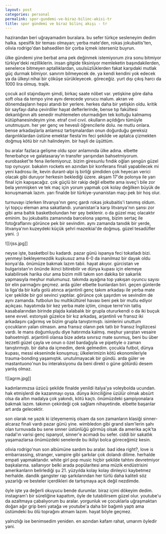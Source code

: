 ```yaml
---
layout: post
categories: personal
permalink: spor-gundemi-ve-biraz-bilinc-akisi-tr
title: spor gündemi ve biraz bilinç akışı - tr
---
```

hazirandan beri uğrayamadım buralara. bu sefer türkçe sesleneyim dedim halka. spesifik bir teması olmayan; yerba mate'den, rokas jokubaitis'ten, olivia rodrigo'dan bahsedilen bir çorba içmek isterseniz buyrun.

ülke gündemi yine berbat ama pek değinmek istemiyorum zira sonu bitmiyor türkiye'deki rezilliklerin. insan gitgide tiksiniyor memleketin başındakilerden, senelerce bitmeyen aptallıklardan, usulsüzlüklerden fakat karşıdaki mutlak güç durmak bilmiyor. sanırım bilmeyecek de. ya kendi kendini yok edecek ya da ülkeyi nihai bir çöküşe sürükleyecek. göreceğiz. yurt dışı çıkış harcı da 1000 lira olmuş. trajik.

çocuk acil stajındayım şimdi, birkaç saate nöbet var. yetişkine göre daha soft olsa da tempo yine aynı derecede yorucu malum. akran ve dönemdaşların hepsi atandı bir yerlere. herkes daha bir yetişkin oldu. kritik bir sayfayı daha çevirdiler hayat defterlerinde, bense tıp fakültesi dekanlığının altı senedir muhtemelen oturmadığım tek koltuğu kalmamış kütüphanesindeyim yine. etraf cıvıl cıvıl. okulların açıldığını tümüyle unutmuşum. her yer genç ve hevesli öğrencilerle dolu. ne mutlu onlara. bense arkadaşlarla anlamsız tartışmalardan onun doğurduğu gereksiz dargınlıklardan üstüne emektar fiesta'mı feci şekilde ve aptalca çizmekten doğmuş kötü bir ruh halindeyim. bir hayli de üşüttüm.

bu aralar fazlaca gelişme oldu spor anlamında ülke adına. elbette fenerbahçe ve galatasaray'ın transfer yarışından bahsetmiyorum. eurobasket'te fena ilerlemiyoruz. bizim giresunlu fındık oğlan şengün güzel top oynuyor. bakalım rockets en azından bir konferans finali yapabilecek mi yeni kadrosu ile, kevin durant-alpi iş birliği şimdiden çok heyecan verici olacak gibi duruyor herkesin beklediği üzere. akşam 17'de polonya ile yarı final için kapışacağız. çok güçlü bir rakip değil elbette ama isveç'i bile zor bela yenmişken ve tek maç için yorum yapmak çok kolay değilken büyük de konuşmamak lazım. yarı finalde bir türkiye-yunanistan maçı pek bir hoş olur.

turnuvayı izlerken litvanya'nın genç gardı rokas jokubaitis'i tanımış oldum. iyi topçu eleman ama sakatlandı. yunanistan'a karşı litvanya'nın şansı zor gibi ama baltık basketbolundan her şey beklenir. o da güzel maç olacaktır eminim. bu jokubaitis zamanında barcelona yapmış, bizim sertaç ile fotoğraflarını görünce pek bir sevindim. aynı zamanda tanıdık bir yerde, litvanya'nın kuzeydeki küçük şehri mazeikiai'de doğmuş. güzel tesadüfler yani. :)

![[rjss.jpg]]

neyse işte, basketbol bu kadardı. pazar günü ispanya feci tokatladı bizi. yenmeyi bekleyemezdik kuşkusuz ama 6-0 da inanılmaz bir dayak oldu konya'da. önümüze bakmak lazım tabii. hayat akıyor. gürcistan ve bulgaristan'ın önünde ikinci bitirebilir ve dünya kupası için elemeye kalabilirsek harika olur ama bizim milli takım son dakika bir sakarlık yapmasıyla meşhur malumunuz. takımda ayağına top yakışan oyuncu sayısı bir elin parmağını geçmez. arda güler elbette bunlardan biri. geçen günlerde la liga'da bir kafa golü atınca arjantinli genç takım arkadaşı ile yerba mate içer şekilde bir gol sevinci yaptılar. görünce çok şaşırdım ve sevindim de aynı zamanda. futbolun bu multikültürel havası beni pek bir mutlu ediyor açıkçası. hayatımda bir kez yerba mate içtim, cinque terre'nin tatlış kasabalarından birinde plajda kalabalık bir grupla otururkendi o da iki buçuk sene evvel. estonyalı güzelce bir kız arkadaş, arjantinli ve fransız iki arkadaşını çağırmış ve bizim grupla tanıştırmıştı. isimlerini unuttum çocukların yalan olmasın. ama fransız olanın pek tatlı bir fransız İngilizcesi vardı. le mans doğumluydu diye hatırımda kalmış. meşhur yarıştan vesaire bahsetmişti. arjantinli olansa bize adeta sınırsız mate sunmuş, beni bu über lezzetli güzel çayla ve onun o özel bardağıyla ve pipetiyle o zaman tanıştırmıştı. bir daha da içmedim, denk gelmedim. çocukla futbol, dünya kupası, messi ekseninde konuşmuş; ülkelerimizin kötü ekonomileriyle trauma-bonding yaşamıştık. unutulmayacak bir gündü. arda güler ve mastantuono'nun bu interaksiyonu da beni direkt o güne götürdü desem yanlış olmaz.

![[agrm.jpg]]

kadınlarımızsa üzücü şekilde finalde yenildi italya'ya voleybolda ucundan. hak etmişlerdi de kazanmayı oysa. dünya ikinciliğine üzülür olmak absürt olsa da altın madalya çok yakındı, kötü kaçtı. önümüzdeki şampiyonalara bakmak lazım. takımın çekirdeği çok sağlam nihayetinde. elbette başarılar art arda gelecektir.

son olarak ne yazık ki izleyememiş olsam da son zamanların klasiği sinner-alcaraz finali vardı pazar günü yine. wimbledon gibi grand slam'lerin şahı olan turnuvada bu sene sinner üstünlüğü görmüş olsak da amerika açık'ta nadal'ın varisi genç ispanyol, sinner'e acımadı bu sefer. ciddi bir sakatlık yaşamazlarsa önümüzdeki senelerde bu ikiliyi bolca göreceğimiz kesin.

olivia rodrigo'nun son albümüne sardım bu aralar. bad idea right?, love is embarrassing, stranger, vampire gibi şarkılar çok dolandı dilime. herhalde empati yapmaktandır. white girl pop music hiçbir şekilde tahtını devretmiyor başkalarına. sallanıyor belki arada popülaritesi ama müzik endüstrisini amerikanların belirlediği şu 21. yüzyılda kolay kolay dinleyici kaybetmez herhalde. dandik gangster rap şarkılarından her türlü daha kaliteli söz yazarlığı ve besteler içerdikleri de tartışmaya açık değil nezdimde.

öyle işte ya değerli okuyucu bende durumlar. biraz içimi dökeyim dedim. instagram'ı bir süreliğine kapattım, öyle de tutabilirsem güzel olur. youtube'u da azaltmaya çabalıyorum bu aralar. yorgunluk ve çocuklarla uğraşmaktan doğan ağır grip beni yatağa ve youtube'a daha bir bağımlı yaptı ama üstümdeki bu ölü toprağını atmam lazım. hayat böyle geçmez.

yalnızlığı ise benimsedim yeniden. en azından kafam rahat, umarım öyledir yani.
